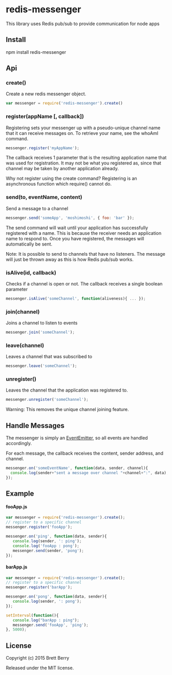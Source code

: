 # redis-messenger
This library uses Redis pub/sub to provide communication for node apps

## Install

npm install redis-messenger

## Api

### create()
Create a new redis messenger object.

```javascript
var messenger = require('redis-messenger').create()
```

### register(appName [, callback])
Registering sets your messenger up with a pseudo-unique channel name that it can receive messages on.  To retrieve your name, see the whoAmI command.

```javascript
messenger.register('myAppName');
```

The callback receives 1 parameter that is the resulting application name that was used for registration.  It may not be what you registered as, since that channel may be taken by another application already.

Why not register using the create command?  Registering is an asynchronous function which require() cannot do.

### send(to, eventName, content)
Send a message to a channel

```javascript
messenger.send('someApp', 'moshimoshi', { foo: 'bar' });
```

The send command will wait until your application has successfully registered with a name.  This is because the receiver needs an application name to respond to.  Once you have registered, the messages will automatically be sent.

Note: It is possible to send to channels that have no listeners.  The message will just be thrown away as this is how Redis pub/sub  works.

### isAlive(id, callback)
Checks if a channel is open or not.  The callback receives a single boolean parameter

```javascript
messenger.isAlive('someChannel', function(aliveness){ ... });
```

### join(channel)
Joins a channel to listen to events

```javascript
messenger.join('someChannel');
```

### leave(channel)
Leaves a channel that was subscribed to

```javascript
messenger.leave('someChannel');
```

### unregister()
Leaves the channel that the application was registered to.

```javascript
messenger.unregister('someChannel');
```

Warning: This removes the unique channel joining feature.

## Handle Messages
The messenger is simply an [EventEmitter](https://nodejs.org/api/events.html#events_class_events_eventemitter), so all events are handled accordingly.

For each message, the callback receives the content, sender address, and channel.

```javascript
messenger.on('someEventName', function(data, sender, channel){
  console.log(sender+"sent a message over channel "+channel+":", data);
});
```

## Example

#### fooApp.js

```javascript
var messenger = require('redis-messenger').create();
// register to a specific channel
messenger.register('fooApp');

messenger.on('ping', function(data, sender){
   console.log(sender, ': ping');
   console.log('fooApp : pong');
   messenger.send(sender, 'pong');
});
```

#### barApp.js

```javascript
var messenger = require('redis-messenger').create();
// register to a specific channel
messenger.register('barApp');

messenger.on('pong', function(data, sender){
   console.log(sender, ': pong');
});

setInterval(function(){
   console.log("barApp : ping");
   messenger.send('fooApp', 'ping');
}, 5000);
```

## License

Copyright (c) 2015 Brett Berry

Released under the MIT license.
